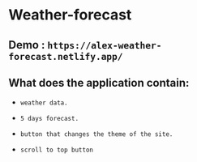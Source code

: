 # Weather-forecast

## Demo : `https://alex-weather-forecast.netlify.app/`
## What does the application contain:

* `weather data.`

* `5 days forecast.`

* `button that changes the theme of the site.`

* `scroll to top button`
